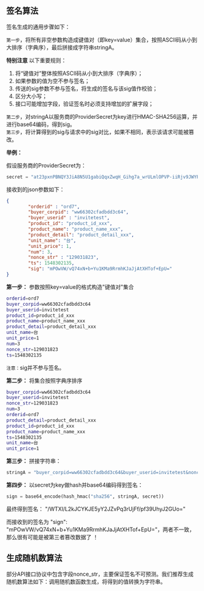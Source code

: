 
## 签名算法

签名生成的通用步骤如下：

```第一步```，将所有非空参数构造成键值对（即key=value）集合，按照ASCII码从小到大排序（字典序），最后拼接成字符串stringA。

__特别注意__ 以下重要规则：

1.  将“键值对”整体按照ASCII码从小到大排序（字典序）；
2.  如果参数的值为空不参与签名；
3.  传送的sig参数不参与签名，将生成的签名与该sig值作校验；
5.  区分大小写；
6.  接口可能增加字段，验证签名时必须支持增加的扩展字段；

```第二步```，对stringA以服务商的ProviderSecret为key进行HMAC-SHA256运算，并进行base64编码，得到sig。  
```第三步```，将计算得到的sig与请求中的sig对比，如果不相同，表示该请求可能被篡改。

__举例：__ 

假设服务商的ProviderSecret为：

```python
secret = "at23pxnPBNQY3JiA8N5U1gabiQqxZwqH_Gihg7a_wrULmlOPVP-iiRjv9JWYPrDk"
```

接收到的json参数如下：

```json
{
    	"orderid" : "ord7",
        "buyer_corpid": "ww66302cfadbdd3c64",
    	"buyer_userid" : "invitetest",
        "product_id": "product_id_xxx",
        "product_name": "product_name_xxx",
        "product_detail": "product_detail_xxx",
        "unit_name": "台",
        "unit_price": 1,
        "num": 3,
        "nonce_str" : "129031823",
        "ts": 1548302135,
        "sig": "mPOwVW/vQ74xN+b+Yu1KMa9RrmhKJaJjAtXHTof+EpU="
}

```

__第一步：__ 参数按照key=value的格式构造"键值对"集合

```bash
orderid=ord7
buyer_corpid=ww66302cfadbdd3c64
buyer_userid=invitetest
product_id=product_id_xxx
product_name=product_name_xxx
product_detail=product_detail_xxx
unit_name=台
unit_price=1
num=3
nonce_str=129031823
ts=1548302135
```

```注意：```sig并不参与签名。

__第二步：__ 将集合按照字典序排序

```bash
buyer_corpid=ww66302cfadbdd3c64
buyer_userid=invitetest
nonce_str=129031823
num=3
orderid=ord7
product_detail=product_detail_xxx
product_id=product_id_xxx
product_name=product_name_xxx
ts=1548302135
unit_name=台
unit_price=1
```

__第三步：__ 拼接字符串：

```python
stringA = "buyer_corpid=ww66302cfadbdd3c64&buyer_userid=invitetest&nonce_str=129031823&num=3&orderid=ord7&product_detail=product_detail_xxx&product_id=product_id_xxx&product_name=product_name_xxx&ts=1548302135&unit_name=台&unit_price=1"
```

__第四步：__ 以secret为key做hash并base64编码得到签名：

```python
sign = base64_encode(hash_hmac("sha256", stringA, secret))
```

最终得到签名： "/WTXl/L2kJCYKJE5yY2JZvPq3rUjFf/pf39UhyJ2GUo="

而接收到的签名为 "sign": "mPOwVW/vQ74xN+b+Yu1KMa9RrmhKJaJjAtXHTof+EpU="，两者不一致，那么很有可能是被第三者篡改数据了 ！

## 生成随机数算法

部分API接口协议中包含字段nonce_str，主要保证签名不可预测。我们推荐生成随机数算法如下：调用随机数函数生成，将得到的值转换为字符串。
